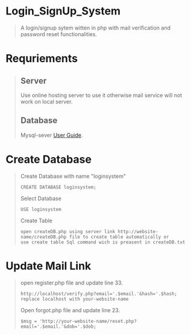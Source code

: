 # Login_SignUp_System

> A login/signup sytem witten in php with mail verification and password reset functionalities.

# Requriements
> ## Server
> Use online hosting server to use it otherwise mail service will not work on local server.
> ## Database
> Mysql-sever [User Guide](https://dev.mysql.com/doc/).

# Create Database
> Create Database with name "loginsystem"
> ```
> CREATE DATABASE loginsystem;
> ```
> Select Database
> ```
> USE loginsystem
> ```
> Create Table
> ```
> open createDB.php using server link http://website-name/createDB.php file to create table automatically or 
> use create table Sql command wich is preasent in createDB.txt
> ```

# Update Mail Link
> open register.php file and update line 33.
> ```
> http://localhost/verify.php?email='.$email.'&hash='.$hash;
> replace localhost with your-website-name
> ```
> Open forgot.php file and update line 23.
> ```
>$msg = 'http://your-website-name/reset.php?email='.$email.'&dob='.$dob;
> ```
>
